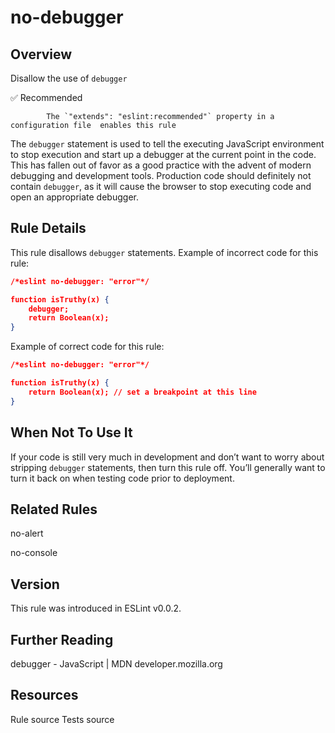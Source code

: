 
# no-debugger
## Overview
Disallow the use of `debugger`


✅ Recommended

            The `"extends": "eslint:recommended"` property in a configuration file  enables this rule
        


The `debugger` statement is used to tell the executing JavaScript environment to stop execution and start up a debugger at the current point in the code. This has fallen out of favor as a good practice with the advent of modern debugging and development tools. Production code should definitely not contain `debugger`, as it will cause the browser to stop executing code and open an appropriate debugger.
## Rule Details
This rule disallows `debugger` statements.
Example of incorrect code for this rule:


```json
/*eslint no-debugger: "error"*/

function isTruthy(x) {
    debugger;
    return Boolean(x);
}
```
Example of correct code for this rule:


```json
/*eslint no-debugger: "error"*/

function isTruthy(x) {
    return Boolean(x); // set a breakpoint at this line
}
```
## When Not To Use It
If your code is still very much in development and don’t want to worry about stripping `debugger` statements, then turn this rule off. You’ll generally want to turn it back on when testing code prior to deployment.
## Related Rules


no-alert 

no-console 


## Version
This rule was introduced in ESLint v0.0.2.
## Further Reading





debugger - JavaScript | MDN 
 developer.mozilla.org





## Resources

Rule source 
Tests source 

